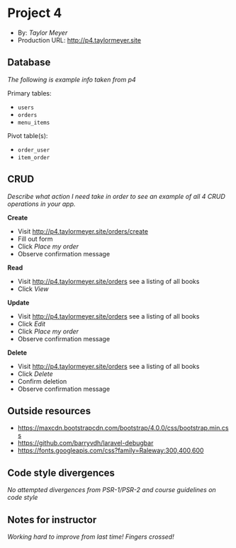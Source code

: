 # Project 4
+ By: *Taylor Meyer*
+ Production URL: <http://p4.taylormeyer.site>

## Database
*The following is example info taken from p4*

Primary tables:
+ `users`
+ `orders`
+ `menu_items`
  
Pivot table(s):
+ `order_user`
+ `item_order`

## CRUD
*Describe what action I need take in order to see an example of all 4 CRUD operations in your app.*

__Create__
+ Visit <http://p4.taylormeyer.site/orders/create>
+ Fill out form
+ Click *Place my order*
+ Observe confirmation message
  
__Read__
+ Visit <http://p4.taylormeyer.site/orders> see a listing of all books
+ Click *View*
  
__Update__
+ Visit <http://p4.taylormeyer.site/orders> see a listing of all books
+ Click *Edit*
+ Click *Place my order*
+ Observe confirmation message
  
__Delete__
+ Visit <http://p4.taylormeyer.site/orders> see a listing of all books
+ Click *Delete*
+ Confirm deletion
+ Observe confirmation message

## Outside resources
* https://maxcdn.bootstrapcdn.com/bootstrap/4.0.0/css/bootstrap.min.css
* https://github.com/barryvdh/laravel-debugbar
* https://fonts.googleapis.com/css?family=Raleway:300,400,600

## Code style divergences
*No attempted divergences from PSR-1/PSR-2 and course guidelines on code style*

## Notes for instructor
*Working hard to improve from last time! Fingers crossed!*
